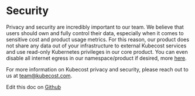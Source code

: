 Security
========

Privacy and security are incredibly important to our team. We believe that users should own and fully control their data, especially when it comes to sensitive cost and product usage metrics.
For this reason, our product does not share any data out of your infrastructure to external Kubecost services and use read-only Kubernetes privileges in our core product.
You can even disable all internet egress in our namespace/product if desired, more [here](https://docs.projectcalico.org/v3.5/getting-started/kubernetes/tutorials/advanced-policy#4-deny-all-egress-traffic).

For more information on Kubecost privacy and security, please reach out to us at <team@kubecost.com>.

Edit this doc on [Github](https://github.com/kubecost/docs/blob/master/security.md)

<!--- {"article":"4407595978903","section":"4402829033367","permissiongroup":"1500001277122"} --->